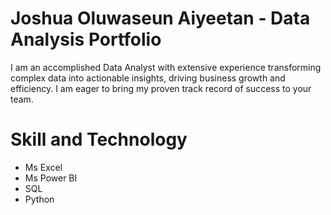 # Joshua Oluwaseun Aiyeetan - Data Analysis Portfolio

I am an accomplished Data Analyst with extensive experience transforming complex data into actionable insights, driving business growth and efficiency. I am eager to bring my proven track record of success to your team.

# Skill and Technology
- Ms Excel
- Ms Power BI
- SQL
- Python
